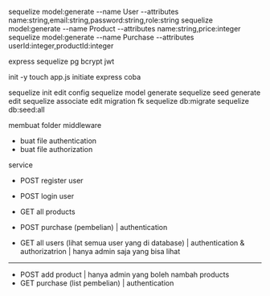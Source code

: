 sequelize model:generate --name User --attributes name:string,email:string,password:string,role:string
sequelize model:generate --name Product --attributes name:string,price:integer
sequelize model:generate --name Purchase --attributes userId:integer,productId:integer


express
sequelize
pg
bcrypt
jwt


init -y
touch app.js
initiate express
coba

sequelize init
edit config
sequelize model generate
sequelize seed generate
edit sequelize associate
edit migration fk
sequelize db:migrate
sequelize db:seed:all

membuat folder middleware
- buat file authentication
- buat file authorization


service
- POST register user
- POST login user
- GET all products

- POST purchase (pembelian) | authentication
- GET all users (lihat semua user yang di database) | authentication & authorizatrion | hanya admin saja yang bisa lihat
 ------
- POST add product | hanya admin yang boleh nambah products
- GET purchase (list pembelian) | authentication